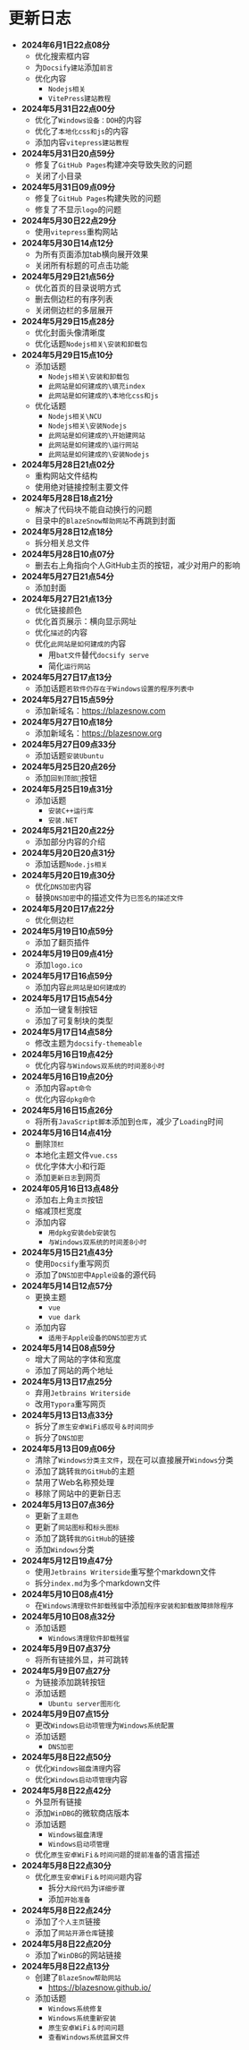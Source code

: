 # 更新日志

- **2024年6月1日22点08分**
	- 优化搜索框内容
	- 为```Docsify建站```添加```前言```
	- 优化内容
		- ```Nodejs相关```
		- ```VitePress建站教程```
- **2024年5月31日22点00分**
	- 优化了```Windows设备：DOH```的内容
	- 优化了```本地化css和js```的内容
	- 添加内容```vitepress建站教程```
- **2024年5月31日20点59分**
	- 修复了```GitHub Pages```构建冲突导致失败的问题
	- 关闭了小目录
- **2024年5月31日09点09分**
	- 修复了```GitHub Pages```构建失败的问题
	- 修复了不显示```logo```的问题
- **2024年5月30日22点29分**
	- 使用``vitepress``重构网站
- **2024年5月30日14点12分**
	- 为所有页面添加tab横向展开效果
	- 关闭所有标题的可点击功能
- **2024年5月29日21点56分**
	- 优化首页的目录说明方式
	- 删去侧边栏的有序列表
	- 关闭侧边栏的多层展开
- **2024年5月29日15点28分**
	- 优化封面头像清晰度
	- 优化话题```Nodejs相关\安装和卸载包```
- **2024年5月29日15点10分**
	- 添加话题
		- ```Nodejs相关\安装和卸载包```
		- ```此网站是如何建成的\填充index```
		- ```此网站是如何建成的\本地化css和js```
	- 优化话题
		- ```Nodejs相关\NCU```
		- ```Nodejs相关\安装Nodejs```
		- ```此网站是如何建成的\开始建网站```
		- ```此网站是如何建成的\运行网站```
		- ```此网站是如何建成的\安装Nodejs```
- **2024年5月28日21点02分**
	- 重构网站文件结构
	- 使用绝对链接控制主要文件
- **2024年5月28日18点21分**
	- 解决了代码块不能自动换行的问题
	- 目录中的```BlazeSnow帮助网站```不再跳到封面
- **2024年5月28日12点18分**
	- 拆分相关总文件
- **2024年5月28日10点07分**
	- 删去右上角指向个人GitHub主页的按钮，减少对用户的影响
- **2024年5月27日21点54分**
	- 添加封面
- **2024年5月27日21点13分**
	- 优化链接颜色
	- 优化首页展示：横向显示网址
	- 优化```描述```的内容
	- 优化```此网站是如何建成的```内容
		- 用```bat文件```替代```docsify serve```
		- 简化```运行网站```
- **2024年5月27日17点13分**
	- 添加话题```若软件仍存在于Windows设置的程序列表中```
- **2024年5月27日15点59分**
	- 添加新域名：<https://blazesnow.com>
- **2024年5月27日10点18分**
	- 添加新域名：<https://blazesnow.org>
- **2024年5月27日09点33分**
	- 添加话题```安装Ubuntu```
- **2024年5月25日20点26分**
	- 添加```回到顶部🚀```按钮
- **2024年5月25日19点31分**
	- 添加话题
		- ```安装C++运行库```
		- ```安装.NET```
- **2024年5月21日20点22分**
	- 添加部分内容的介绍
- **2024年5月20日20点31分**
	- 添加话题```Node.js相关```
- **2024年5月20日19点30分**
	- 优化```DNS加密```内容
	- 替换```DNS加密```中的描述文件为```已签名的描述文件```
- **2024年5月20日17点22分**
	- 优化侧边栏
- **2024年5月19日10点59分**
	- 添加了翻页插件
- **2024年5月19日09点41分**
	- 添加```logo.ico```
- **2024年5月17日16点59分**
	- 添加内容```此网站是如何建成的```
- **2024年5月17日15点54分**
	- 添加一键复制按钮
	- 添加了可复制块的类型
- **2024年5月17日14点58分**
	- 修改主题为```docsify-themeable```
- **2024年5月16日19点42分**
	- 优化内容```与Windows双系统的时间差8小时```
- **2024年5月16日19点20分**
	- 添加内容```apt命令```
	- 优化内容```dpkg命令```
- **2024年5月16日15点26分**
	- 将所有```JavaScript脚本```添加到```仓库```，减少了```Loading```时间
- **2024年5月16日14点41分**
	- 删除```顶栏```
	- 本地化主题文件```vue.css```
	- 优化字体大小和行距
	- 添加```更新日志```到网页
- **2024年05月16日13点48分**
	- 添加右上角```主页```按钮
	- 缩减顶栏宽度
	- 添加内容
		- ```用dpkg安装deb安装包```
		- ```与Windows双系统的时间差8小时```
- **2024年5月15日21点43分**
	- 使用```Docsify```重写网页
	- 添加了```DNS加密```中```Apple设备```的源代码
- **2024年5月14日12点57分**
	- 更换主题
		- ```vue```
		- ```vue dark```
	- 添加内容
		- ```适用于Apple设备的DNS加密方式```
- **2024年5月14日08点59分**
	- 增大了网站的字体和宽度
	- 添加了网站的两个地址
- **2024年5月13日17点25分**
	- 弃用```Jetbrains Writerside```
	- 改用```Typora```重写网页
- **2024年5月13日13点33分**
	- 拆分了```原生安卓WiFi感叹号＆时间同步```
	- 拆分了```DNS加密```
- **2024年5月13日09点06分**
	- 清除了```Windows分类主文件```，现在可以直接展开```Windows```分类
	- 添加了跳转```我的GitHub```的主题
	- 禁用了Web名称预处理
	- 移除了网站中的更新日志
- **2024年5月13日07点36分**
	- 更新了```主题色```
	- 更新了```网站图标```和```标头图标```
	- 添加了跳转```我的GitHub```的链接
	- 添加```Windows```分类
- **2024年5月12日19点47分**
	- 使用```Jetbrains Writerside```重写整个markdown文件
	- 拆分```index.md```为多个markdown文件
- **2024年5月10日08点41分**
	- 在```Windows清理软件卸载残留```中添加```程序安装和卸载故障排除程序```
- **2024年5月10日08点32分**
	- 添加话题
		- ```Windows清理软件卸载残留```
- **2024年5月9日07点37分**
	- 将所有链接外显，并可跳转
- **2024年5月9日07点27分**
	- 为链接添加跳转按钮
	- 添加话题
		- ```Ubuntu server图形化```
- **2024年5月9日07点15分**
	- 更改```Windows启动项管理```为```Windows系统配置```
	- 添加话题
		- ```DNS加密```
- **2024年5月8日22点50分**
	- 优化```Windows磁盘清理```内容
	- 优化```Windows启动项管理```内容
- **2024年5月8日22点42分**
	- 外显所有链接
	- 添加```WinDBG```的微软商店版本
	- 添加话题
		- ```Windows磁盘清理```
		- ```Windows启动项管理```
	- 优化```原生安卓WiFi＆时间问题```的```提前准备```的语言描述
- **2024年5月8日22点30分**
	- 优化```原生安卓WiFi＆时间问题```内容
		- 拆分```大段代码```为```详细步骤```
		- 添加```开始准备```
- **2024年5月8日22点24分**
	- 添加了```个人主页```链接
	- 添加了```网站开源仓库```链接
- **2024年5月8日22点20分**
	- 添加了```WinDBG```的网站链接
- **2024年5月8日22点13分**
	- 创建了```BlazeSnow帮助网站```
		- <https://blazesnow.github.io/>
	- 添加话题
		- ```Windows系统修复```
		- ```Windows系统重新安装```
		- ```原生安卓WiFi＆时间问题```
		- ```查看Windows系统蓝屏文件```
